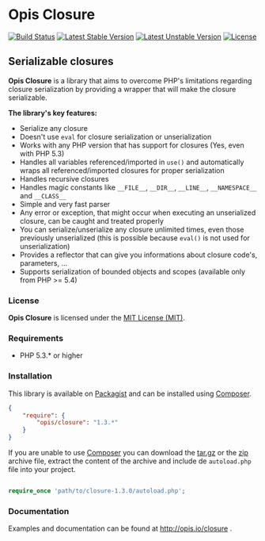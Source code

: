 Opis Closure
====================
[![Build Status](https://travis-ci.org/opis/closure.png?branch=master)](https://travis-ci.org/opis/closure)
[![Latest Stable Version](https://poser.pugx.org/opis/closure/v/stable.png)](https://packagist.org/packages/opis/closure)
[![Latest Unstable Version](https://poser.pugx.org/opis/closure/v/unstable.png)](https://packagist.org/packages/opis/closure)
[![License](https://poser.pugx.org/opis/closure/license.png)](https://packagist.org/packages/opis/closure)

Serializable closures
---------------------
**Opis Closure** is a library that aims to overcome PHP's limitations regarding closure
serialization by providing a wrapper that will make the closure serializable. 

**The library's key features:**

* Serialize any closure
* Doesn't use `eval` for closure serialization or unserialization
* Works with any PHP version that has support for closures (Yes, even with PHP 5.3)
* Handles all variables referenced/imported in `use()` and automatically wraps all referenced/imported closures for
proper serialization
* Handles recursive closures
* Handles magic constants like `__FILE__`, `__DIR__`, `__LINE__`, `__NAMESPACE__` and `__CLASS__`
* Simple and very fast parser
* Any error or exception, that might occur when executing an unserialized closure, can be caught and treated properly
* You can serialize/unserialize any closure unlimited times, even those previously unserialized
(this is possible because `eval()` is not used for unserialization)
* Provides a reflector that can give you informations about closure code's, parameters, ...
* Supports serialization of bounded objects and scopes (available only from PHP >= 5.4)


### License

**Opis Closure** is licensed under the [MIT License (MIT)](http://opensource.org/licenses/MIT). 

### Requirements

* PHP 5.3.* or higher

### Installation

This library is available on [Packagist](https://packagist.org/packages/opis/closure) and can be installed using [Composer](http://getcomposer.org).

```json
{
    "require": {
        "opis/closure": "1.3.*"
    }
}
```

If you are unable to use [Composer](http://getcomposer.org) you can download the
[tar.gz](https://github.com/opis/closure/archive/1.3.0.tar.gz) or the [zip](https://github.com/opis/closure/archive/1.3.0.zip)
archive file, extract the content of the archive and include de `autoload.php` file into your project. 

```php

require_once 'path/to/closure-1.3.0/autoload.php';

```

### Documentation

Examples and documentation can be found at http://opis.io/closure .
